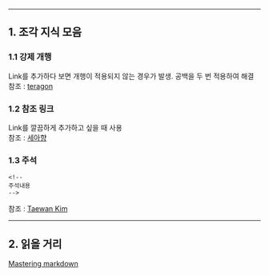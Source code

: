 
---
## 1. 조각 지식 모음

### 1.1 강제 개행

Link를 추가하다 보면 개행이 적용되지 않는 경우가 발생.
공백을 두 번 적용하여 해결  
참조 : [teragon][1]  
  
### 1.2 참조 링크

Link를 깔끔하게 추가하고 싶을 때 사용  
참조 : [세아향][2]  

### 1.3 주석

```
<!--
주석내용
-->
```
참조 : [Taewan Kim][3]  

---

## 2. 읽을 거리
[Mastering markdown][4]

<!--
# 참조 링크
-->
[1]:https://teragoon.wordpress.com/2012/04/04/github%EC%97%90%EC%84%9C-readmemd-%EC%9E%91%EC%84%B1%ED%95%98%EA%B8%B0markdown-%EB%AC%B8%EB%B2%95/ "teragon"
[2]:http://thebetterday.tistory.com/entry/Markdown-Syntax "세아향"
[3]:http://taewan.kim/blog/2016/04/04/markdown/ "Taewan Kim"
[4]:https://guides.github.com/features/mastering-markdown/ "Mastering markdown"

